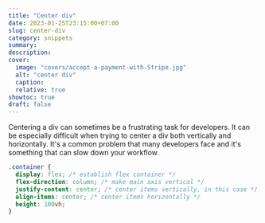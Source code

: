 ```yaml
---
title: "Center div"
date: 2023-01-25T23:15:00+07:00
slug: center-div
category: snippets
summary:
description:
cover:
  image: "covers/accept-a-payment-with-Stripe.jpg"
  alt: "center div"
  caption:
  relative: true
showtoc: true
draft: false
---
```


Centering a div can sometimes be a frustrating task for developers. It can be especially difficult when trying to center a div both vertically and horizontally. It's a common problem that many developers face and it's something that can slow down your workflow.

```css
.container {
  display: flex; /* establish flex container */
  flex-direction: column; /* make main axis vertical */
  justify-content: center; /* center items vertically, in this case */
  align-items: center; /* center items horizontally */
  height: 100vh;
}
```
